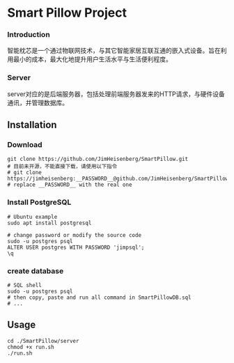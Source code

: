 # Smart Pillow Project
### Introduction
智能枕芯是一个通过物联网技术，与其它智能家居互联互通的嵌入式设备。旨在利用最小的成本，最大化地提升用户生活水平与生活便利程度。
### Server
server对应的是后端服务器，包括处理前端服务器发来的HTTP请求，与硬件设备通讯，并管理数据库。

## Installation
### Download
```
git clone https://github.com/JimHeisenberg/SmartPillow.git
# 目前未开源，不能直接下载，请使用以下指令
# git clone https://jimheisenberg:__PASSWORD__@github.com/JimHeisenberg/SmartPillow.git
# replace __PASSWORD__ with the real one
```
### Install PostgreSQL
```
# Ubuntu example
sudo apt install postgresql

# change password or modify the source code
sudo -u postgres psql
ALTER USER postgres WITH PASSWORD 'jimpsql';
\q
```
### create database
```
# SQL shell
sudo -u postgres psql
# then copy, paste and run all command in SmartPillowDB.sql
# ...
```

## Usage
```
cd ./SmartPillow/server
chmod +x run.sh
./run.sh
```